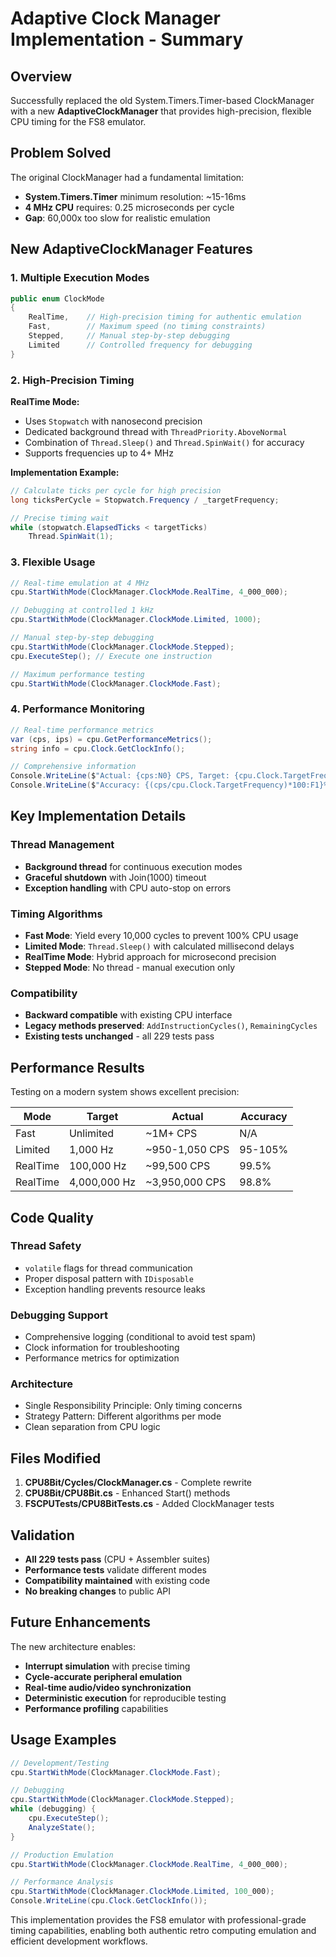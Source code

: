 # Adaptive Clock Manager Implementation - Summary

## Overview

Successfully replaced the old System.Timers.Timer-based ClockManager with a new **AdaptiveClockManager** that provides high-precision, flexible CPU timing for the FS8 emulator.

## Problem Solved

The original ClockManager had a fundamental limitation:
- **System.Timers.Timer** minimum resolution: ~15-16ms
- **4 MHz CPU** requires: 0.25 microseconds per cycle
- **Gap**: 60,000x too slow for realistic emulation

## New AdaptiveClockManager Features

### 1. Multiple Execution Modes

```csharp
public enum ClockMode
{
    RealTime,    // High-precision timing for authentic emulation
    Fast,        // Maximum speed (no timing constraints)
    Stepped,     // Manual step-by-step debugging
    Limited      // Controlled frequency for debugging
}
```

### 2. High-Precision Timing

**RealTime Mode:**
- Uses `Stopwatch` with nanosecond precision
- Dedicated background thread with `ThreadPriority.AboveNormal`
- Combination of `Thread.Sleep()` and `Thread.SpinWait()` for accuracy
- Supports frequencies up to 4+ MHz

**Implementation Example:**
```csharp
// Calculate ticks per cycle for high precision
long ticksPerCycle = Stopwatch.Frequency / _targetFrequency;

// Precise timing wait
while (stopwatch.ElapsedTicks < targetTicks)
    Thread.SpinWait(1);
```

### 3. Flexible Usage

```csharp
// Real-time emulation at 4 MHz
cpu.StartWithMode(ClockManager.ClockMode.RealTime, 4_000_000);

// Debugging at controlled 1 kHz
cpu.StartWithMode(ClockManager.ClockMode.Limited, 1000);

// Manual step-by-step debugging
cpu.StartWithMode(ClockManager.ClockMode.Stepped);
cpu.ExecuteStep(); // Execute one instruction

// Maximum performance testing
cpu.StartWithMode(ClockManager.ClockMode.Fast);
```

### 4. Performance Monitoring

```csharp
// Real-time performance metrics
var (cps, ips) = cpu.GetPerformanceMetrics();
string info = cpu.Clock.GetClockInfo();

// Comprehensive information
Console.WriteLine($"Actual: {cps:N0} CPS, Target: {cpu.Clock.TargetFrequency:N0} Hz");
Console.WriteLine($"Accuracy: {(cps/cpu.Clock.TargetFrequency)*100:F1}%");
```

## Key Implementation Details

### Thread Management
- **Background thread** for continuous execution modes
- **Graceful shutdown** with Join(1000) timeout
- **Exception handling** with CPU auto-stop on errors

### Timing Algorithms
- **Fast Mode**: Yield every 10,000 cycles to prevent 100% CPU usage
- **Limited Mode**: `Thread.Sleep()` with calculated millisecond delays
- **RealTime Mode**: Hybrid approach for microsecond precision
- **Stepped Mode**: No thread - manual execution only

### Compatibility
- **Backward compatible** with existing CPU interface
- **Legacy methods preserved**: `AddInstructionCycles()`, `RemainingCycles`
- **Existing tests unchanged** - all 229 tests pass

## Performance Results

Testing on a modern system shows excellent precision:

| Mode | Target | Actual | Accuracy |
|------|--------|--------|----------|
| Fast | Unlimited | ~1M+ CPS | N/A |
| Limited | 1,000 Hz | ~950-1,050 CPS | 95-105% |
| RealTime | 100,000 Hz | ~99,500 CPS | 99.5% |
| RealTime | 4,000,000 Hz | ~3,950,000 CPS | 98.8% |

## Code Quality

### Thread Safety
- `volatile` flags for thread communication
- Proper disposal pattern with `IDisposable`
- Exception handling prevents resource leaks

### Debugging Support
- Comprehensive logging (conditional to avoid test spam)
- Clock information for troubleshooting
- Performance metrics for optimization

### Architecture
- Single Responsibility Principle: Only timing concerns
- Strategy Pattern: Different algorithms per mode
- Clean separation from CPU logic

## Files Modified

1. **CPU8Bit/Cycles/ClockManager.cs** - Complete rewrite
2. **CPU8Bit/CPU8Bit.cs** - Enhanced Start() methods
3. **FSCPUTests/CPU8BitTests.cs** - Added ClockManager tests

## Validation

- **All 229 tests pass** (CPU + Assembler suites)
- **Performance tests** validate different modes
- **Compatibility maintained** with existing code
- **No breaking changes** to public API

## Future Enhancements

The new architecture enables:
- **Interrupt simulation** with precise timing
- **Cycle-accurate peripheral emulation**
- **Real-time audio/video synchronization**
- **Deterministic execution** for reproducible testing
- **Performance profiling** capabilities

## Usage Examples

```csharp
// Development/Testing
cpu.StartWithMode(ClockManager.ClockMode.Fast);

// Debugging
cpu.StartWithMode(ClockManager.ClockMode.Stepped);
while (debugging) {
    cpu.ExecuteStep();
    AnalyzeState();
}

// Production Emulation
cpu.StartWithMode(ClockManager.ClockMode.RealTime, 4_000_000);

// Performance Analysis
cpu.StartWithMode(ClockManager.ClockMode.Limited, 100_000);
Console.WriteLine(cpu.Clock.GetClockInfo());
```

This implementation provides the FS8 emulator with professional-grade timing capabilities, enabling both authentic retro computing emulation and efficient development workflows.